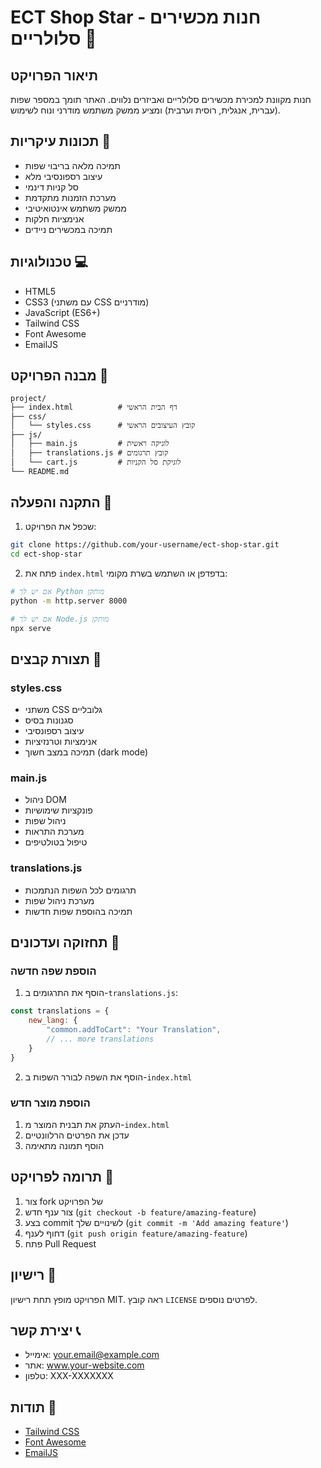 # ECT Shop Star - חנות מכשירים סלולריים 📱

## תיאור הפרויקט
חנות מקוונת למכירת מכשירים סלולריים ואביזרים נלווים. האתר תומך במספר שפות (עברית, אנגלית, רוסית וערבית) ומציע ממשק משתמש מודרני ונוח לשימוש.

## תכונות עיקריות 🌟
- תמיכה מלאה בריבוי שפות
- עיצוב רספונסיבי מלא
- סל קניות דינמי
- מערכת הזמנות מתקדמת
- ממשק משתמש אינטואיטיבי
- אנימציות חלקות
- תמיכה במכשירים ניידים

## טכנולוגיות 💻
- HTML5
- CSS3 (עם משתני CSS מודרניים)
- JavaScript (ES6+)
- Tailwind CSS
- Font Awesome
- EmailJS

## מבנה הפרויקט 📁
```
project/
├── index.html          # דף הבית הראשי
├── css/
│   └── styles.css      # קובץ העיצובים הראשי
├── js/
│   ├── main.js         # לוגיקה ראשית
│   ├── translations.js # קובץ תרגומים
│   └── cart.js         # לוגיקת סל הקניות
└── README.md
```

## התקנה והפעלה 🚀
1. שכפל את הפרויקט:
```bash
git clone https://github.com/your-username/ect-shop-star.git
cd ect-shop-star
```

2. פתח את `index.html` בדפדפן או השתמש בשרת מקומי:
```bash
# אם יש לך Python מותקן
python -m http.server 8000

# אם יש לך Node.js מותקן
npx serve
```

## תצורת קבצים 🔧

### styles.css
- משתני CSS גלובליים
- סגנונות בסיס
- עיצוב רספונסיבי
- אנימציות וטרנזיציות
- תמיכה במצב חשוך (dark mode)

### main.js
- ניהול DOM
- פונקציות שימושיות
- ניהול שפות
- מערכת התראות
- טיפול בטולטיפים

### translations.js
- תרגומים לכל השפות הנתמכות
- מערכת ניהול שפות
- תמיכה בהוספת שפות חדשות

## תחזוקה ועדכונים 🔄

### הוספת שפה חדשה
1. הוסף את התרגומים ב-`translations.js`:
```javascript
const translations = {
    new_lang: {
        "common.addToCart": "Your Translation",
        // ... more translations
    }
}
```

2. הוסף את השפה לבורר השפות ב-`index.html`

### הוספת מוצר חדש
1. העתק את תבנית המוצר מ-`index.html`
2. עדכן את הפרטים הרלוונטיים
3. הוסף תמונה מתאימה

## תרומה לפרויקט 🤝
1. צור fork של הפרויקט
2. צור ענף חדש (`git checkout -b feature/amazing-feature`)
3. בצע commit לשינויים שלך (`git commit -m 'Add amazing feature'`)
4. דחוף לענף (`git push origin feature/amazing-feature`)
5. פתח Pull Request

## רישיון 📝
הפרויקט מופץ תחת רישיון MIT. ראה קובץ `LICENSE` לפרטים נוספים.

## יצירת קשר 📞
- אימייל: your.email@example.com
- אתר: www.your-website.com
- טלפון: XXX-XXXXXXX

## תודות 🙏
- [Tailwind CSS](https://tailwindcss.com/)
- [Font Awesome](https://fontawesome.com/)
- [EmailJS](https://www.emailjs.com/) 
